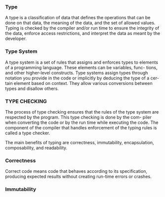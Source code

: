 ### Type

A type is a classification of data that defines the operations that can be done on that data, the meaning of the data, and the set of allowed values. Typing is checked by the compiler and/or run time to ensure the integrity of the data, enforce access restrictions, and interpret the data as meant by the developer.

### Type System

A type system is a set of rules that assigns and enforces types to elements of a programming language. These elements can be variables, func- tions, and other higher-level constructs. Type systems assign types through notation you provide in the code or implicitly by deducing the type of a cer- tain element based on context. They allow various conversions between types and disallow others.

### TYPE CHECKING

The process of type checking ensures that the rules of the type system are respected by the program. This type checking is done by the com- piler when converting the code or by the run time while executing the code. The component of the compiler that handles enforcement of the typing rules is called a type checker.

The main benefits of typing are correctness, immutability, encapsulation, composability, and readability.

### Correctness

Correct code means code that behaves according to its specification, producing expected results without creating run-time errors or crashes.

### Immutability
